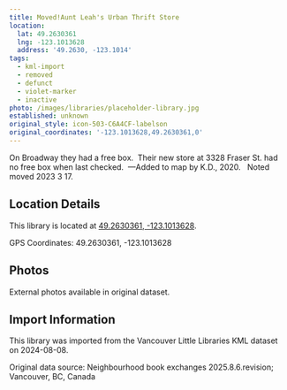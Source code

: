 ```yaml
---
title: Moved!Aunt Leah's Urban Thrift Store
location:
  lat: 49.2630361
  lng: -123.1013628
  address: '49.2630, -123.1014'
tags:
  - kml-import
  - removed
  - defunct
  - violet-marker
  - inactive
photo: /images/libraries/placeholder-library.jpg
established: unknown
original_style: icon-503-C6A4CF-labelson
original_coordinates: '-123.1013628,49.2630361,0'
---
```

On Broadway they had a free box.  
Their new store at 3328 Fraser St. had no free box when last checked. 
—Added to map by K.D., 2020.  
Noted moved 2023 3 17.

## Location Details

This library is located at [49.2630361, -123.1013628](https://www.google.com/maps?q=49.2630361,-123.1013628).

GPS Coordinates: 49.2630361, -123.1013628

## Photos

External photos available in original dataset.

## Import Information

This library was imported from the Vancouver Little Libraries KML dataset on 2024-08-08.

Original data source: Neighbourhood book exchanges 2025.8.6.revision; Vancouver, BC, Canada
